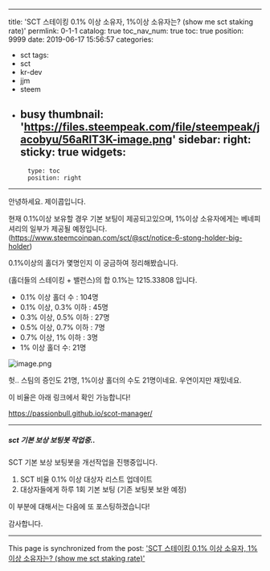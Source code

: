 
---
title: 'SCT 스테이킹 0.1% 이상 소유자, 1%이상 소유자는? (show me sct staking rate)'
permlink: 0-1-1
catalog: true
toc_nav_num: true
toc: true
position: 9999
date: 2019-06-17 15:56:57
categories:
- sct
tags:
- sct
- kr-dev
- jjm
- steem
- busy
thumbnail: 'https://files.steempeak.com/file/steempeak/jacobyu/56aRIT3K-image.png'
sidebar:
    right:
        sticky: true
widgets:
    -
        type: toc
        position: right
---


안녕하세요. 제이콥입니다.

현재 0.1%이상 보유할 경우 기본 보팅이 제공되고있으며,
1%이상 소유자에게는 베네피셔리의 일부가 제공될 예정입니다.
(https://www.steemcoinpan.com/sct/@sct/notice-6-stong-holder-big-holder)

0.1%이상의 홀더가 몇명인지 이 궁금하여 정리해봤습니다.

(홀더들의 스테이킹 + 밸런스)의 합 0.1%는 1215.33808 입니다.

* 0.1% 이상 홀더 수 : 104명
* 0.1% 이상, 0.3% 이하 : 45명
* 0.3% 이상, 0.5% 이하 : 27명
* 0.5% 이상, 0.7% 이하 : 7명
* 0.7% 이상, 1% 이하 : 3명
* 1% 이상 홀더 수: 21명 

![image.png](https://files.steempeak.com/file/steempeak/jacobyu/56aRIT3K-image.png)

헛.. 스팀의 증인도 21명, 1%이상 홀더의 수도 21명이네요.
우연이지만 재밌네요.

이 비율은 아래 링크에서 확인 가능합니다!

https://passionbull.github.io/scot-manager/

---

##### sct 기본 보상 보팅봇 작업중..

SCT 기본 보상 보팅봇을 개선작업을 진행중입니다. 

1. SCT 비율 0.1% 이상 대상자 리스트 업데이트
2. 대상자들에게 하루 1회 기본 보팅 (기존 보팅봇 보완 예정)

이 부분에 대해서는 다음에 또 포스팅하겠습니다!

감사합니다.

- - -

This page is synchronized from the post: ['SCT 스테이킹 0.1% 이상 소유자, 1%이상 소유자는? (show me sct staking rate)'](https://steemit.com/@jacobyu/0-1-1)
